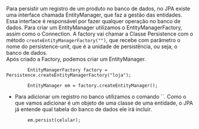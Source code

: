 Para persistir um registro de um produto no banco de dados, no JPA existe uma interface chamada EntityManager, que faz a gestão das entidades. Essa interface é responsável por fazer qualquer operação no banco de dados. Para criar um EntityManager utilizamos o EntityManagerFactory, assim como o Connection. A factory vai chamar a Classe Persistence com o método `createEntityManagerFactory("")`, que recebe com parâmetro o nome do persistence-unit, que é a unidade de persistência, ou seja, o banco de dados.<br>
Após criado a Factory, podemos criar um EntityManager.

```
		EntityManagerFactory factory = Persistence.createEntityManagerFactory("loja");
		
		EntityManager em = factory.createEntityManager();
```

- Para adicionar um registro no banco utilizamos o comando ``. Como o que vamos adicionar é um objeto de uma classe de uma entidade, o JPA já entende qual tabela do banco de dados ele irá incluir.

```
		em.persist(celular);
```
